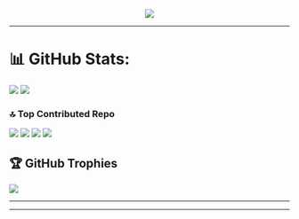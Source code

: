 <div align='center' > 
    <img  src="https://a.imagem.app/o1Lyi1.png">      
</div> <hr>

# 📊 GitHub Stats:
![](https://github-readme-stats.vercel.app/api?username=GuestRicardo&theme=dark&hide_border=false&include_all_commits=true&count_private=true)
![](https://github-readme-streak-stats.herokuapp.com/?user=GuestRicardo&theme=dark&hide_border=false)


### 🔝 Top Contributed Repo
![](https://github-contributor-stats.vercel.app/api?username=GuestRicardo&limit=5&theme=dark&combine_all_yearly_contributions=true)
![](https://github-readme-stats.vercel.app/api/top-langs/?username=GuestRicardo&theme=dark&hide_border=false&include_all_commits=true&count_private=true&layout=compact) 
<img src= "https://visitcount.itsvg.in/api?id=GuestRicardo&icon=2&color=1)](https://visitcount.itsvg.in"></img>
[![](https://visitcount.itsvg.in/api?id=GuestRicardo&icon=2&color=1)](https://visitcount.itsvg.in)
## 🏆 GitHub Trophies
![](https://github-profile-trophy.vercel.app/?username=GuestRicardo&theme=radical&no-frame=false&no-bg=true&margin-w=4)
<br> <hr>







<!-- <a href=#><img src="contributions.svg"></a>

 <p align="center">
  Visitor count<br>
  <img src="https://profile-counter.glitch.me/_blocage/count.svg" />
</p> -->



<!-- Proudly created with GPRM ( https://gprm.itsvg.in ) -->
<hr>
<!-- Proudly created with GPRM ( https://gprm.itsvg.in ) -->


  <!--quadro 1-->
</div>


    


 
  





